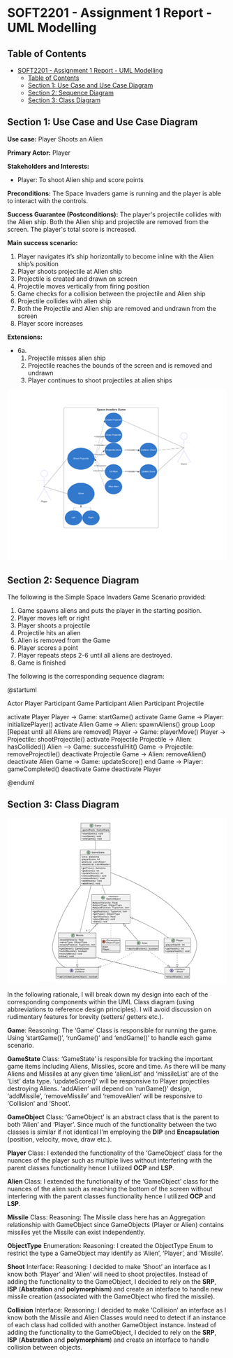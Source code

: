 
# SOFT2201 - Assignment 1 Report - UML Modelling
  
## Table of Contents
- [SOFT2201 - Assignment 1 Report - UML Modelling](#soft2201---assignment-1-report---uml-modelling)
  - [Table of Contents](#table-of-contents)
  - [Section 1: Use Case and Use Case Diagram](#section-1-use-case-and-use-case-diagram)
  - [Section 2: Sequence Diagram](#section-2-sequence-diagram)
  - [Section 3: Class Diagram](#section-3-class-diagram)


## Section 1: Use Case and Use Case Diagram 

**Use case:** Player Shoots an Alien

**Primary Actor:** Player 

**Stakeholders and Interests:**

- Player: To shoot Alien ship and score points

**Preconditions:** The Space Invaders game is running and the player is able to interact with the controls.

**Success Guarantee (Postconditions):** The player's projectile collides with the Alien ship. Both the Alien ship and projectile are removed from the screen. The player's total score is increased. 

**Main success scenario:** 
1. Player navigates it’s ship horizontally to become inline with the Alien ship’s position 
2. Player shoots projectile at Alien ship
3. Projectile is created and drawn on screen
4. Projectile moves vertically from firing position
5. Game checks for a collision between the projectile and Alien ship
6. Projectile collides with alien ship
7. Both the Projectile and Alien ship are removed and undrawn from the screen
8. Player score increases

**Extensions:**
- 6a.
    1. Projectile misses alien ship
    2. Projectile reaches the bounds of the screen and is removed and undrawn
    3. Player continues to shoot projectiles at alien ships 
    
![Use Case Diagram](useCaseDiagram.png)


## Section 2: Sequence Diagram 

The following is the Simple Space Invaders Game Scenario provided:

1. Game spawns aliens and puts the player in the starting position.
2. Player moves left or right
3. Player shoots a projectile
4. Projectile hits an alien
5. Alien is removed from the Game
6. Player scores a point
7. Player repeats steps 2-6 until all aliens are destroyed.
8. Game is finished

The following is the corresponding sequence diagram:

@startuml

Actor Player
Participant Game
Participant Alien
Participant Projectile


activate Player
Player -> Game: startGame()
activate Game
Game -> Player: initializePlayer()
activate Alien
Game -> Alien: spawnAliens()
group Loop [Repeat until all Aliens are removed]
    Player -> Game: playerMove()
    Player -> Projectile: shootProjectile()
    activate Projectile
    Projectile -> Alien: hasCollided()
    Alien --> Game: successfulHit()
    Game -> Projectile: removeProjectile()
    deactivate Projectile
    Game -> Alien: removeAlien()
    deactivate Alien
    Game -> Game: updateScore()
end
Game -> Player: gameCompleted()
deactivate Game
deactivate Player

@enduml


## Section 3: Class Diagram 

![Class Diagram](classDiagram.png)

In the following rationale, I will break down my design into each of the corresponding components within the UML Class diagram (using abbreviations to reference design principles). I will avoid discussion on rudimentary features for brevity (setters/ getters etc.).

**Game**:
Reasoning:
The ‘Game’ Class is responsible for running the game. Using ‘startGame()’, ‘runGame()’ and ‘endGame()’ to handle each game scenario.

**GameState** Class:
‘GameState’ is responsible for tracking the important game items including Aliens, Missiles, score and time. As there will be many Aliens and Missiles at any given time ‘alienList’ and ‘missileList’ are of the ‘List’ data type. ‘updateScore()’ will be responsive to Player projectiles destroying Aliens. ‘addAlien’ will depend on ‘runGame()’ design, ‘addMissile’, ‘removeMissile’ and ‘removeAlien’ will be responsive to ‘Collision’ and ‘Shoot’.

**GameObject** Class:
‘GameObject’ is an abstract class that is the parent to both ‘Alien’ and ‘Player’. Since much of the functionality between the two classes is similar if not identical I’m employing the **DIP** and **Encapsulation** (position, velocity, move, draw etc.).

**Player** Class:
I extended the functionality of the ‘GameObject’ class for the nuances of the player such as multiple lives without interfering with the parent classes functionality hence I utilized **OCP** and **LSP**.

**Alien** Class:
I extended the functionality of the ‘GameObject’ class for the nuances of the alien such as reaching the bottom of the screen without interfering with the parent classes functionality hence I utilized **OCP** and **LSP**.

**Missile** Class:
Reasoning:
The Missile class here has an Aggregation relationship with GameObject since GameObjects (Player or Alien) contains missiles yet the Missile can exist independently.

**ObjectType** Enumeration:
Reasoning:
I created the ObjectType Enum to restrict the type a GameObject may identify as ‘Alien’, ‘Player’, and ‘Missile’.

**Shoot** Interface:
Reasoning:
I decided to make ‘Shoot’ an interface as I know both ‘Player’ and ‘Alien’ will need to shoot projectiles. Instead of adding the functionality to the GameObject, I decided to rely on the **SRP**, **ISP** (**Abstration** and **polymorphism**) and create an interface to handle new missile creation (associated with the GameObject who fired the missile).

**Collision** Interface:
Reasoning:
I decided to make ‘Collision’ an interface as I know both the Missile and Alien Classes would need to detect if an instance of each class had collided with another GameObject instance. Instead of adding the functionality to the GameObject, I decided to rely on the **SRP**, **ISP** (**Abstration** and **polymorphism**) and create an interface to handle collision between objects.
